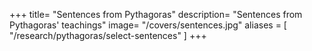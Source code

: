 +++
title= "Sentences from Pythagoras"
description= "Sentences from Pythagoras' teachings"
image= "/covers/sentences.jpg"
aliases = [
  "/research/pythagoras/select-sentences"
]
+++
